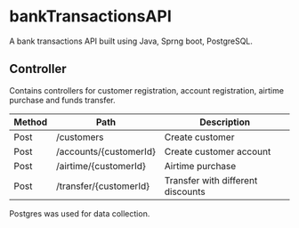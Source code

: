 # bankTransactionsAPI
A bank transactions API built using Java, Sprng boot, PostgreSQL.

## Controller

Contains controllers for customer registration, account registration, airtime purchase and funds transfer.

|    Method     |            Path            |               Description             |   
| ------------- |        ------------        |             --------------            |
|      Post     |        /customers          |           Create customer             |
|      Post     |   /accounts/{customerId}   |       Create customer account         |
|      Post     |   /airtime/{customerId}    |          Airtime purchase             |
|      Post     |   /transfer/{customerId}   |   Transfer with different discounts   |

Postgres was used for data collection.
